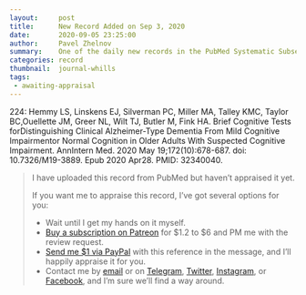 ```yaml
---
layout:     post
title:      New Record Added on Sep 3, 2020
date:       2020-09-05 23:25:00
author:     Pavel Zhelnov
summary:    One of the daily new records in the PubMed Systematic Subset indexed by Sep 3, 2020.
categories: record
thumbnail:  journal-whills
tags:
 - awaiting-appraisal
---
```


224: Hemmy LS, Linskens EJ, Silverman PC, Miller MA, Talley KMC, Taylor BC,Ouellette JM, Greer NL, Wilt TJ, Butler M, Fink HA. Brief Cognitive Tests forDistinguishing Clinical Alzheimer-Type Dementia From Mild Cognitive Impairmentor Normal Cognition in Older Adults With Suspected Cognitive Impairment. AnnIntern Med. 2020 May 19;172(10):678-687. doi: 10.7326/M19-3889. Epub 2020 Apr28. PMID: 32340040.


> I have uploaded this record from PubMed but haven’t appraised it yet.
>
> If you want me to appraise this record, I’ve got several options for you:
> * Wait until I get my hands on it myself.
> * [Buy a subscription on Patreon](https://patreon.com/zheln) for $1.2 to $6 and PM me with the review request.
> * [Send me $1 via PayPal](https://paypal.me/pjelnov) with this reference in the message, and I’ll happily appraise it for you.
> * Contact me by [email](mailto:pavel@zheln.com) or on [Telegram](https://t.me/drzhelnov), [Twitter](https://twitter.com/drzhelnov), [Instagram](https://instagram.com/igzheln), or [Facebook](https://facebook.com/drzhelnov), and I’m sure we’ll find a way around.
